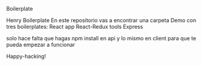 Boilerplate

  Henry Boilerplate
  En este repositorio vas a encontrar una carpeta Demo con tres boilerplates:
  React app
  React-Redux tools
  Express
  
  solo hace falta que hagas npm install en api y lo mismo en client para que te pueda empezar a funcionar
  
  Happy-hacking!
